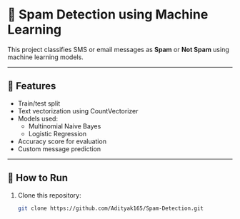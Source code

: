 # 📧 Spam Detection using Machine Learning

This project classifies SMS or email messages as **Spam** or **Not Spam** using machine learning models.

---

## 🚀 Features

- Train/test split
- Text vectorization using CountVectorizer
- Models used:
  - Multinomial Naive Bayes
  - Logistic Regression
- Accuracy score for evaluation
- Custom message prediction

---

## 📂 How to Run

1. Clone this repository:
   ```bash
   git clone https://github.com/Adityak165/Spam-Detection.git
